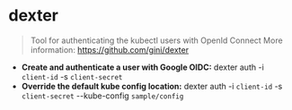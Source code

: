 # dexter
> Tool for authenticating the kubectl users with OpenId Connect
> More information: <https://github.com/gini/dexter>
- **Create and authenticate a user with Google OIDC:**
dexter auth -i `client-id` -s `client-secret`
- **Override the default kube config location:**
dexter auth -i `client-id` -s `client-secret` --kube-config `sample/config`
